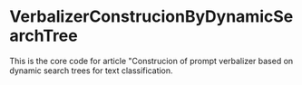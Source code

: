 # VerbalizerConstrucionByDynamicSearchTree
This is the core code for article "Construcion of prompt verbalizer based on dynamic search trees for text classification.

